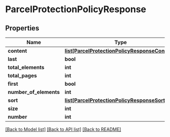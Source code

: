 # ParcelProtectionPolicyResponse

## Properties
Name | Type | Description | Notes
------------ | ------------- | ------------- | -------------
**content** | [**list[ParcelProtectionPolicyResponseContent]**](ParcelProtectionPolicyResponseContent.md) |  | [optional] 
**last** | **bool** |  | [optional] 
**total_elements** | **int** |  | [optional] 
**total_pages** | **int** |  | [optional] 
**first** | **bool** |  | [optional] 
**number_of_elements** | **int** |  | [optional] 
**sort** | [**list[ParcelProtectionPolicyResponseSort]**](ParcelProtectionPolicyResponseSort.md) |  | [optional] 
**size** | **int** |  | [optional] 
**number** | **int** |  | [optional] 

[[Back to Model list]](../README.md#documentation-for-models) [[Back to API list]](../README.md#documentation-for-api-endpoints) [[Back to README]](../README.md)



